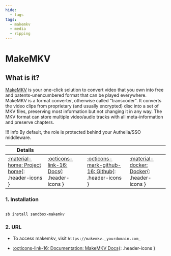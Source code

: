```yaml
---
hide:
  - tags
tags:
  - makemkv
  - media
  - ripping
---
```


# MakeMKV

## What is it?

[MakeMKV](http://www.makemkv.com/)  is your one-click solution to convert video that you own into free and patents-unencumbered format that can be played everywhere. MakeMKV is a format converter, otherwise called "transcoder". It converts the video clips from proprietary (and usually encrypted) disc into a set of MKV files, preserving most information but not changing it in any way. The MKV format can store multiple video/audio tracks with all meta-information and preserve chapters.

!!! info
    By default, the role is protected behind your Authelia/SSO middleware.

| Details     |             |             |             |
|-------------|-------------|-------------|-------------|
| [:material-home: Project home](http://www.makemkv.com/){: .header-icons } | [:octicons-link-16: Docs](https://www.makemkv.com/onlinehelp/){: .header-icons } | [:octicons-mark-github-16: Github](https://github.com/jlesage/docker-makemkv){: .header-icons } | [:material-docker: Docker](https://hub.docker.com/r/jlesage/makemkv){: .header-icons }|

### 1. Installation

``` shell

sb install sandbox-makemkv

```

### 2. URL

- To access makemkv, visit `https://makemkv._yourdomain.com_`

- [:octicons-link-16: Documentation: MakeMKV Docs](https://www.makemkv.com/onlinehelp/){: .header-icons }
